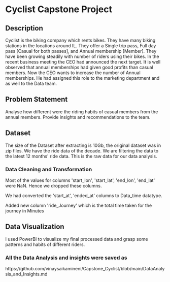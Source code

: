 <h1>Cyclist Capstone Project</h1>
<h2>Description</h2>
<p>Cyclist is the biking company which rents bikes. They have many biking stations in the locations around IL. They offer a Single trip pass, Full day pass [Casual for both passes], and Annual membership [Member]. They have been growing steadily with number of riders using their bikes. In the recent business meeting the CEO had announced the next target. It is well observed that annual memberships had given good profits than casual members. Now the CEO wants to increase the number of Annual memberships. He had assigned this role to the marketing department and as well to the Data team.</p>
<h2>Problem Statement</h2>
<p>Analyse how different were the riding habits of casual members from the annual members. Provide insights and recommendations to the team.</p>
<h2>Dataset</h2>
<p>The size of the Dataset after extracting is 10Gb, the original dataset was in zip files. We have the ride data of the decade. We are filtering the data to the latest 12 months' ride data. This is the raw data for our data analysis. </p>
<href>
<h3>Data Cleaning and Transformation</h3>
<p>Most of the values for columns 'start_lon', 'start_lat', 'end_lon', 'end_lat' were NaN. Hence we dropped these columns.</p>
<p>We had converted the 'start_at', 'ended_at' columns to Data_time datatype.</p>
<p>Added new column 'ride_Journey' which is the total time taken for the journey in Minutes</p>
<h2>Data Visualization</h2>
<p>I used PowerBI to visualize my final processed data and grasp some patterns and habits of different riders.</p>

<h3>All the Data Analysis and insights were saved as </h3> https://github.com/vinaysaikamineni/Capstone_Cyclist/blob/main/DataAnalysis_and_Insights.md
